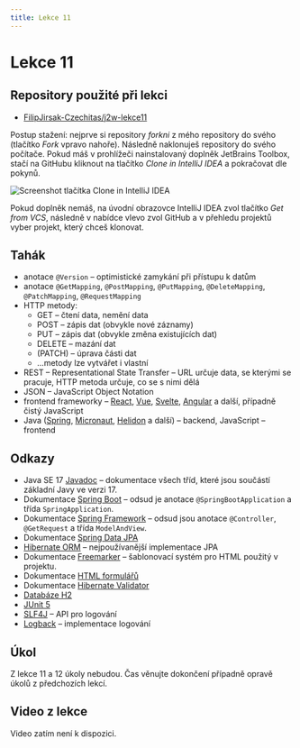 ```yaml
---
title: Lekce 11
---
```


# Lekce 11

## Repository použité při lekci

* [FilipJirsak-Czechitas/j2w-lekce11](https://github.com/FilipJirsak-Czechitas/j2w-lekce11)

Postup stažení: nejprve si repository *forkni* z mého repository do svého (tlačítko *Fork* vpravo nahoře). Následně naklonuješ repository do svého počítače.
Pokud máš v prohlížeči nainstalovaný doplněk JetBrains Toolbox, stačí na GitHubu kliknout na tlačítko *Clone in IntelliJ IDEA* a pokračovat dle pokynů.

![Screenshot tlačítka Clone in IntelliJ IDEA](img/lekce-2/GitHub-Toolbox.png)

Pokud doplněk nemáš, na úvodní obrazovce IntelliJ IDEA zvol tlačítko *Get from VCS*, následně v nabídce vlevo zvol GitHub a v přehledu projektů vyber projekt,
který chceš klonovat.

## Tahák
* anotace `@Version` – optimistické zamykání při přístupu k datům
* anotace `@GetMapping`, `@PostMapping`, `@PutMapping`, `@DeleteMapping`, `@PatchMapping`, `@RequestMapping`
* HTTP metody:
  * GET – čtení data, nemění data
  * POST – zápis dat (obvykle nové záznamy)
  * PUT – zápis dat (obvykle změna existujících dat)
  * DELETE – mazání dat
  * (PATCH) – úprava části dat
  * …metody lze vytvářet i vlastní
* REST – Representational State Transfer – URL určuje data, se kterými se pracuje, HTTP metoda určuje, co se s nimi dělá
* JSON – JavaScript Object Notation
* frontend frameworky – [React](https://reactjs.org/), [Vue](https://vuejs.org/), [Svelte](https://svelte.dev/), [Angular](https://angular.io) a další, případně čistý JavaScript
* Java ([Spring](https://spring.io), [Micronaut](https://micronaut.io), [Helidon](https://helidon.io/) a další) – backend, JavaScript – frontend

## Odkazy

* Java SE 17 [Javadoc](https://docs.oracle.com/en/java/javase/17/docs/api/java.base/) – dokumentace všech tříd, které jsou součástí základní Javy ve verzi 17.
* Dokumentace [Spring Boot](https://spring.io/projects/spring-boot#learn) – odsud je anotace `@SpringBootApplication` a třída `SpringApplication`.
* Dokumentace [Spring Framework](https://spring.io/projects/spring-framework#learn) – odsud jsou anotace `@Controller`, `@GetRequest` a třída `ModelAndView`.
* Dokumentace [Spring Data JPA](https://spring.io/projects/spring-data-jpa)
* [Hibernate ORM](https://hibernate.org/orm/) – nejpoužívanější implementace JPA
* Dokumentace [Freemarker](https://freemarker.apache.org/docs/) – šablonovací systém pro HTML použitý v projektu.
* Dokumentace [HTML formulářů](https://developer.mozilla.org/en-US/docs/Learn/Forms)
* Dokumentace [Hibernate Validator](https://hibernate.org/validator/documentation/)
* [Databáze H2](http://www.h2database.com/html/main.html)
* [JUnit 5](https://junit.org/junit5/)
* [SLF4J](http://www.slf4j.org) – API pro logování
* [Logback](http://logback.qos.ch) – implementace logování

## Úkol
Z lekce 11 a 12 úkoly nebudou. Čas věnujte dokončení případně opravě úkolů z předchozích lekcí.

## Video z lekce
Video zatím není k dispozici.
